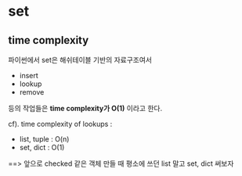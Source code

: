 # set

## time complexity
파이썬에서 set은 해쉬테이블 기반의 자료구조여서
- insert
- lookup
- remove

등의 작업들은 **time complexity가 O(1)** 이라고 한다.

cf). time complexity of lookups :
- list, tuple : O(n)
- set, dict : O(1)

==> 앞으로 checked 같은 객체 만들 때 평소에 쓰던 list 말고 set, dict 써보자 
